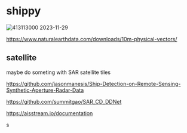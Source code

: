 # shippy

![413113000 2023-11-29](https://github.com/saffa19/shippy/assets/31897351/f8b1dd19-90e7-47cf-9380-82a9a31cfbc6)

https://www.naturalearthdata.com/downloads/10m-physical-vectors/

## satellite

maybe do someting with SAR satellite tiles 

https://github.com/jasonmanesis/Ship-Detection-on-Remote-Sensing-Synthetic-Aperture-Radar-Data

https://github.com/summitgao/SAR_CD_DDNet

https://aisstream.io/documentation

s
